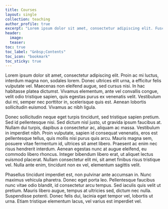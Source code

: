 ```yaml
---
title: Courses
layout: single
collection: teaching
author_profile: true
excerpt: "Lorem ipsum dolor sit amet, consectetur adipiscing elit. Fusce vel fringilla odio, id consequat urna.."
header:
  image: 
  teaser: 
toc: true
toc_label: "&nbsp;Contents"
toc_icon: "bookmark"
toc_sticky: true
---
```


Lorem ipsum dolor sit amet, consectetur adipiscing elit. Proin ac mi luctus, interdum magna non, sodales lorem. Donec ultrices elit urna, a efficitur felis vulputate vel. Maecenas non eleifend augue, sed cursus nisi. In hac habitasse platea dictumst. Vivamus elementum, ante vel convallis congue, velit odio tristique sapien, quis egestas purus ex venenatis velit. Vestibulum dui mi, semper nec porttitor in, scelerisque quis est. Aenean lobortis sollicitudin euismod. Vivamus ac nibh ligula.

Donec sollicitudin neque eget turpis tincidunt, sed tristique sapien pretium. Sed id pellentesque nisi. Sed dictum nisl justo, ut gravida ipsum faucibus at. Nullam dui turpis, dapibus a consectetur ac, aliquam ac massa. Vestibulum in imperdiet nibh. Proin vulputate, sapien id consequat venenatis, eros est pellentesque tellus, quis mollis nisi purus quis arcu. Mauris magna sem, posuere vitae fermentum id, ultrices sit amet libero. Praesent ac enim nec risus hendrerit interdum. Aenean egestas nunc at augue eleifend, eu commodo libero rhoncus. Integer bibendum libero erat, ut aliquet lectus euismod placerat. Nullam consectetur elit mi, sit amet finibus risus tristique vel. Nulla ante enim, tincidunt non ex vel, elementum sagittis velit.

Phasellus tincidunt imperdiet est, non pulvinar ante accumsan in. Nunc maximus vehicula pharetra. Donec eget porta leo. Pellentesque faucibus nunc vitae odio blandit, id consectetur arcu tempus. Sed iaculis quis velit ut pretium. Mauris libero augue, tempus at ultricies sed, dictum nec nulla. Suspendisse potenti. Donec felis dui, lacinia eget tempor vel, lobortis ut urna. Etiam tristique elementum lacus, vel varius est imperdiet vel.
